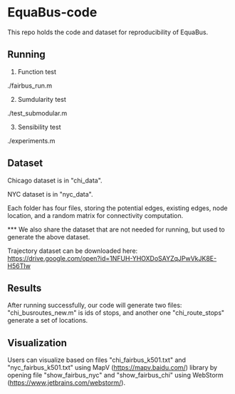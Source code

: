 # EquaBus-code
This repo holds the code and dataset for reproducibility of EquaBus.

## Running
1. Function test

./fairbus_run.m

2. Sumdularity test

./test_submodular.m

3. Sensibility test

./experiments.m


## Dataset

Chicago dataset is in "chi_data".

NYC dataset is in "nyc_data".

Each folder has four files, storing the potential edges, existing edges, node location, and a random matrix for connectivity computation.

*** We also share the dataset that are not needed for running, but used to generate the above dataset.

Trajectory dataset can be downloaded here: https://drive.google.com/open?id=1NFUH-YHOXDoSAYZqJPwVkJK8E-H56TIw

## Results
After running successfully, our code will generate two files: "chi_busroutes_new.m" is ids of stops, and another one "chi_route_stops" generate a set of locations.

## Visualization

Users can visualize based on files "chi_fairbus_k501.txt" and "nyc_fairbus_k501.txt" using MapV (https://mapv.baidu.com/) library by opening file "show_fairbus_nyc" and "show_fairbus_chi" using WebStorm (https://www.jetbrains.com/webstorm/).
